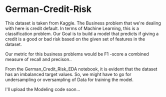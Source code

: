 # German-Credit-Risk

This dataset is taken from Kaggle. The Business problem that we're dealing with here is credit default. In terms of Machine Learning, this is a classification problem. 
Our Goal is to build a model that predicts if giving a credit is a good or bad risk based on the given set of features in the dataset.

Our metric for this business problems would be F1 -score a combined measure of recall and precison..


From the German_Credit_Risk_EDA notebook, it is evident that the dataset has an imbalanced target values. So, we might have to go for undersampling or oversampling of Data for training the model.

I'll upload the Modeling code soon...
